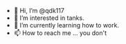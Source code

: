 - 👋 Hi, I’m @qdk117
- 👀 I’m interested in tanks.
- 🌱 I’m currently learning how to work.
- 📫 How to reach me ... you don't
